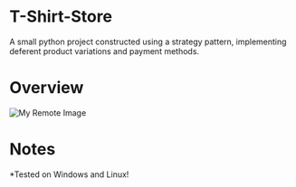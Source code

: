 # T-Shirt-Store
A small python project constructed using a strategy pattern, implementing deferent product variations and payment methods.

# Overview
![My Remote Image](https://github.com/ThrillSeeker01/T-Shirt-Store/blob/master/Screenshot.png)

# Notes
*Tested on Windows and Linux!
